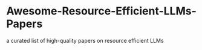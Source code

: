 # Awesome-Resource-Efficient-LLMs-Papers
 a curated list of high-quality papers on resource efficient LLMs
